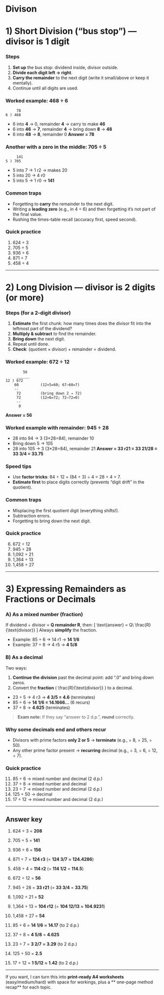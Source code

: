 # Divison


# 1) Short Division (“bus stop”) — divisor is 1 digit

### Steps

1. **Set up** the bus stop: dividend inside, divisor outside.
2. **Divide each digit left → right**.
3. **Carry the remainder** to the next digit (write it small/above or keep it mentally).
4. Continue until all digits are used.

### Worked example: 468 ÷ 6

```
     78
6 ) 468
```

* 6 into **4** → 0, remainder **4** → carry to make **46**
* 6 into **46** → **7**, remainder **4** → bring down **8** → **48**
* 6 into **48** → **8**, remainder 0
  **Answer = 78**

### Another with a zero in the middle: 705 ÷ 5

```
     141
5 ) 705
```

* 5 into 7 → 1 r2 → makes 20
* 5 into 20 → 4 r0
* 5 into 5 → 1 r0 → **141**

### Common traps

* Forgetting to **carry** the remainder to the next digit.
* Writing a **leading zero** (e.g., in 4 ÷ 6) and then forgetting it’s not part of the final value.
* Rushing the times-table recall (accuracy first, speed second).

### Quick practice

1. 624 ÷ 3
2. 705 ÷ 5
3. 936 ÷ 6
4. 871 ÷ 7
5. 458 ÷ 4

---

# 2) Long Division — divisor is 2 digits (or more)

### Steps (for a 2-digit divisor)

1. **Estimate** the first chunk: how many times does the divisor fit into the leftmost part of the dividend?
2. **Multiply & subtract** to find the remainder.
3. **Bring down** the next digit.
4. Repeat until done.
5. **Check**: (quotient × divisor) + remainder = dividend.

### Worked example: 672 ÷ 12

```
        56
     ______
12 ) 672
    60          (12×5=60; 67−60=7)
    --
     72         (bring down 2 → 72)
     72         (12×6=72; 72−72=0)
     --
      0
```

**Answer = 56**

### Worked example with remainder: 945 ÷ 28

* 28 into 94 → 3 (3×28=84), remainder 10
* Bring down 5 → 105
* 28 into 105 → 3 (3×28=84), remainder 21
  **Answer = 33 r21 = 33 21/28 = 33 3/4 = 33.75**

### Speed tips

* Use **factor tricks**: 84 ÷ 12 = (84 ÷ 3) ÷ 4 = 28 ÷ 4 = 7.
* **Estimate first** to place digits correctly (prevents “digit drift” in the quotient).

### Common traps

* Misplacing the first quotient digit (everything shifts!).
* Subtraction errors.
* Forgetting to bring down the next digit.

### Quick practice

6. 672 ÷ 12
7. 945 ÷ 28
8. 1,092 ÷ 21
9. 1,364 ÷ 13
10. 1,458 ÷ 27

---

# 3) Expressing Remainders as Fractions or Decimals

### A) As a **mixed number (fraction)**

If dividend ÷ divisor = **Q remainder R**, then:
[
\text{answer} = Q\ \frac{R}{\text{divisor}}
]
Always **simplify** the fraction.

* Example: 85 ÷ 6 → 14 r1 → **14 1/6**
* Example: 37 ÷ 8 → 4 r5 → **4 5/8**

### B) As a **decimal**

Two ways:

1. **Continue the division** past the decimal point: add “.0” and bring down zeros.
2. Convert the **fraction** ( \frac{R}{\text{divisor}} ) to a decimal.

* 23 ÷ 5 → 4 r3 → **4 3/5 = 4.6** (terminates)
* 85 ÷ 6 → **14 1/6 = 14.1666…** (6 recurs)
* 37 ÷ 8 → **4.625** (terminates)

> **Exam note:** If they say “answer to 2 d.p.”, **round** correctly.

### Why some decimals end and others recur

* Divisors with prime factors **only 2 or 5** → **terminate** (e.g., ÷ 8, ÷ 25, ÷ 50).
* Any other prime factor present → **recurring** decimal (e.g., ÷ 3, ÷ 6, ÷ 12, ÷ 7).

### Quick practice

11. 85 ÷ 6 → mixed number and decimal (2 d.p.)
12. 37 ÷ 8 → mixed number and decimal
13. 23 ÷ 7 → mixed number and decimal (2 d.p.)
14. 125 ÷ 50 → decimal
15. 17 ÷ 12 → mixed number and decimal (2 d.p.)

---

## Answer key

1. 624 ÷ 3 = **208**

2. 705 ÷ 5 = **141**

3. 936 ÷ 6 = **156**

4. 871 ÷ 7 = **124 r3** (= **124 3/7** ≈ **124.4286**)

5. 458 ÷ 4 = **114 r2** (= **114 1/2** = **114.5**)

6. 672 ÷ 12 = **56**

7. 945 ÷ 28 = **33 r21** (= **33 3/4** = **33.75**)

8. 1,092 ÷ 21 = **52**

9. 1,364 ÷ 13 = **104 r12** (= **104 12/13** ≈ **104.9231**)

10. 1,458 ÷ 27 = **54**

11. 85 ÷ 6 = **14 1/6** ≈ **14.17** (to 2 d.p.)

12. 37 ÷ 8 = **4 5/8** = **4.625**

13. 23 ÷ 7 = **3 2/7** ≈ **3.29** (to 2 d.p.)

14. 125 ÷ 50 = **2.5**

15. 17 ÷ 12 = **1 5/12** ≈ **1.42** (to 2 d.p.)

---

If you want, I can turn this into **print-ready A4 worksheets** (easy/medium/hard) with space for workings, plus a ** one-page method recap** for each topic.
